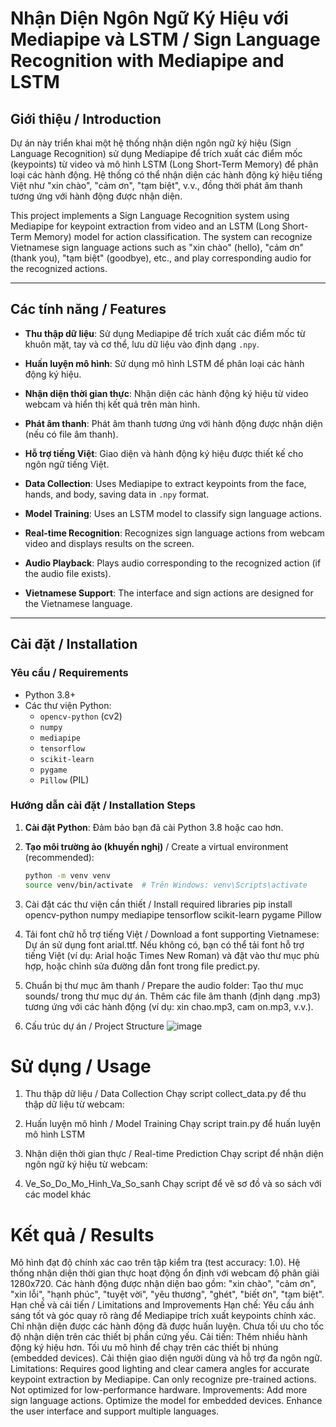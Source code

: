 # Nhận Diện Ngôn Ngữ Ký Hiệu với Mediapipe và LSTM / Sign Language Recognition with Mediapipe and LSTM

## Giới thiệu / Introduction

Dự án này triển khai một hệ thống nhận diện ngôn ngữ ký hiệu (Sign Language Recognition) sử dụng Mediapipe để trích xuất các điểm mốc (keypoints) từ video và mô hình LSTM (Long Short-Term Memory) để phân loại các hành động. Hệ thống có thể nhận diện các hành động ký hiệu tiếng Việt như "xin chào", "cảm ơn", "tạm biệt", v.v., đồng thời phát âm thanh tương ứng với hành động được nhận diện.

This project implements a Sign Language Recognition system using Mediapipe for keypoint extraction from video and an LSTM (Long Short-Term Memory) model for action classification. The system can recognize Vietnamese sign language actions such as "xin chào" (hello), "cảm ơn" (thank you), "tạm biệt" (goodbye), etc., and play corresponding audio for the recognized actions.

---

## Các tính năng / Features

- **Thu thập dữ liệu**: Sử dụng Mediapipe để trích xuất các điểm mốc từ khuôn mặt, tay và cơ thể, lưu dữ liệu vào định dạng `.npy`.
- **Huấn luyện mô hình**: Sử dụng mô hình LSTM để phân loại các hành động ký hiệu.
- **Nhận diện thời gian thực**: Nhận diện các hành động ký hiệu từ video webcam và hiển thị kết quả trên màn hình.
- **Phát âm thanh**: Phát âm thanh tương ứng với hành động được nhận diện (nếu có file âm thanh).
- **Hỗ trợ tiếng Việt**: Giao diện và hành động ký hiệu được thiết kế cho ngôn ngữ tiếng Việt.

- **Data Collection**: Uses Mediapipe to extract keypoints from the face, hands, and body, saving data in `.npy` format.
- **Model Training**: Uses an LSTM model to classify sign language actions.
- **Real-time Recognition**: Recognizes sign language actions from webcam video and displays results on the screen.
- **Audio Playback**: Plays audio corresponding to the recognized action (if the audio file exists).
- **Vietnamese Support**: The interface and sign actions are designed for the Vietnamese language.

---

## Cài đặt / Installation

### Yêu cầu / Requirements

- Python 3.8+
- Các thư viện Python:
  - `opencv-python` (cv2)
  - `numpy`
  - `mediapipe`
  - `tensorflow`
  - `scikit-learn`
  - `pygame`
  - `Pillow` (PIL)

### Hướng dẫn cài đặt / Installation Steps

1. **Cài đặt Python**: Đảm bảo bạn đã cài Python 3.8 hoặc cao hơn.

2. **Tạo môi trường ảo (khuyến nghị)** / Create a virtual environment (recommended):
   ```bash
   python -m venv venv
   source venv/bin/activate  # Trên Windows: venv\Scripts\activate
3. Cài đặt các thư viện cần thiết / Install required libraries
  pip install opencv-python numpy mediapipe tensorflow scikit-learn pygame Pillow

5. Tải font chữ hỗ trợ tiếng Việt / Download a font supporting Vietnamese:
   Dự án sử dụng font arial.ttf. Nếu không có, bạn có thể tải font hỗ trợ tiếng Việt (ví dụ: Arial hoặc Times New Roman) và đặt vào thư mục phù hợp, hoặc chỉnh sửa đường dẫn font trong file predict.py.
   
6. Chuẩn bị thư mục âm thanh / Prepare the audio folder:
   Tạo thư mục sounds/ trong thư mục dự án.
   Thêm các file âm thanh (định dạng .mp3) tương ứng với các hành động (ví dụ: xin chao.mp3, cam on.mp3, v.v.).
   
7. Cấu trúc dự án / Project Structure
![image](https://github.com/user-attachments/assets/f5d5a126-5d44-4e22-a776-d109a1385415)


# Sử dụng / Usage
1. Thu thập dữ liệu / Data Collection
Chạy script collect_data.py để thu thập dữ liệu từ webcam:

3. Huấn luyện mô hình / Model Training
Chạy script train.py để huấn luyện mô hình LSTM

4. Nhận diện thời gian thực / Real-time Prediction
Chạy script để nhận diện ngôn ngữ ký hiệu từ webcam:

5. Ve_So_Do_Mo_Hinh_Va_So_sanh 
Chạy script để vẽ sơ đồ và so sách với các model khác

# Kết quả / Results
Mô hình đạt độ chính xác cao trên tập kiểm tra (test accuracy: 1.0).
Hệ thống nhận diện thời gian thực hoạt động ổn định với webcam độ phân giải 1280x720.
Các hành động được nhận diện bao gồm: "xin chào", "cảm ơn", "xin lỗi", "hạnh phúc", "tuyệt vời", "yêu thương", "ghét", "biết ơn", "tạm biệt".
Hạn chế và cải tiến / Limitations and Improvements
Hạn chế:
Yêu cầu ánh sáng tốt và góc quay rõ ràng để Mediapipe trích xuất keypoints chính xác.
Chỉ nhận diện được các hành động đã được huấn luyện.
Chưa tối ưu cho tốc độ nhận diện trên các thiết bị phần cứng yếu.
Cải tiến:
Thêm nhiều hành động ký hiệu hơn.
Tối ưu mô hình để chạy trên các thiết bị nhúng (embedded devices).
Cải thiện giao diện người dùng và hỗ trợ đa ngôn ngữ.
Limitations:
Requires good lighting and clear camera angles for accurate keypoint extraction by Mediapipe.
Can only recognize pre-trained actions.
Not optimized for low-performance hardware.
Improvements:
Add more sign language actions.
Optimize the model for embedded devices.
Enhance the user interface and support multiple languages.

